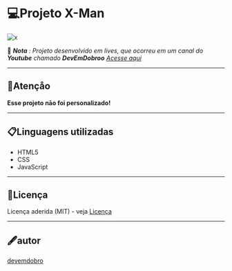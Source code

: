 # 💻Projeto X-Man
<div>
 
![x](https://github.com/matheus369k/Projeto-XMEN/assets/47065962/94bfcf7b-e574-4903-bb32-235a9a5080a1)</div>
📃 *__Nota__ : Projeto desenvolvido em lives, que ocorreu em um canal do __Youtube__ chamado __DevEmDobroo__ [Acesse aqui](https://www.youtube.com/@DevemDobro)*
***
## 🛑Atençåo
__Esse projeto nāo foi personalizado!__
***
## 📋Linguagens utilizadas
- HTML5
- CSS
- JavaScript
***
## 📃Licença
Licença aderida (MIT) - veja [Licença](/license)
***
## 🖋️autor
[devemdobro](https://github.com/devemdobro)
